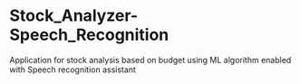 # Stock_Analyzer-Speech_Recognition
Application for stock analysis based on budget using  ML algorithm enabled with Speech recognition assistant
